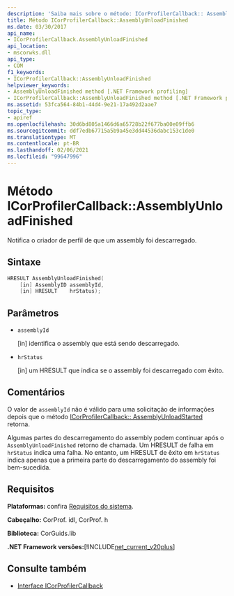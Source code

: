 ```yaml
---
description: 'Saiba mais sobre o método: ICorProfilerCallback:: AssemblyUnloadFinished'
title: Método ICorProfilerCallback::AssemblyUnloadFinished
ms.date: 03/30/2017
api_name:
- ICorProfilerCallback.AssemblyUnloadFinished
api_location:
- mscorwks.dll
api_type:
- COM
f1_keywords:
- ICorProfilerCallback::AssemblyUnloadFinished
helpviewer_keywords:
- AssemblyUnloadFinished method [.NET Framework profiling]
- ICorProfilerCallback::AssemblyUnloadFinished method [.NET Framework profiling]
ms.assetid: 53fca564-84b1-44d4-9e21-17a492d2aae7
topic_type:
- apiref
ms.openlocfilehash: 30d6bd805a1466d6a65728b22f677ba00e09ffb6
ms.sourcegitcommit: ddf7edb67715a5b9a45e3dd44536dabc153c1de0
ms.translationtype: MT
ms.contentlocale: pt-BR
ms.lasthandoff: 02/06/2021
ms.locfileid: "99647996"
---
```

# <a name="icorprofilercallbackassemblyunloadfinished-method"></a>Método ICorProfilerCallback::AssemblyUnloadFinished

Notifica o criador de perfil de que um assembly foi descarregado.  
  
## <a name="syntax"></a>Sintaxe  
  
```cpp  
HRESULT AssemblyUnloadFinished(  
    [in] AssemblyID assemblyId,  
    [in] HRESULT    hrStatus);  
```  
  
## <a name="parameters"></a>Parâmetros

- `assemblyId`

  \[in] identifica o assembly que está sendo descarregado.

- `hrStatus`

  \[in] um HRESULT que indica se o assembly foi descarregado com êxito.

## <a name="remarks"></a>Comentários  

 O valor de `assemblyId` não é válido para uma solicitação de informações depois que o método [ICorProfilerCallback:: AssemblyUnloadStarted](icorprofilercallback-assemblyunloadstarted-method.md) retorna.  
  
 Algumas partes do descarregamento do assembly podem continuar após o `AssemblyUnloadFinished` retorno de chamada. Um HRESULT de falha em `hrStatus` indica uma falha. No entanto, um HRESULT de êxito em `hrStatus` indica apenas que a primeira parte do descarregamento do assembly foi bem-sucedida.  
  
## <a name="requirements"></a>Requisitos  

 **Plataformas:** confira [Requisitos do sistema](../../get-started/system-requirements.md).  
  
 **Cabeçalho:** CorProf. idl, CorProf. h  
  
 **Biblioteca:** CorGuids.lib  
  
 **.NET Framework versões:**[!INCLUDE[net_current_v20plus](../../../../includes/net-current-v20plus-md.md)]  
  
## <a name="see-also"></a>Consulte também

- [Interface ICorProfilerCallback](icorprofilercallback-interface.md)
